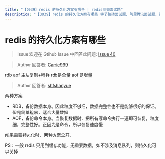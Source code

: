 ```yaml
---
title: "【Q039】redis 的持久化方案有哪些 | redis高频面试题"
description: "【Q039】redis 的持久化方案有哪些 字节跳动面试题、阿里腾讯面试题、美团小米面试题。"
---
```


# redis 的持久化方案有哪些

> Issue
> 欢迎在 Gtihub Issue 中回答此问题: [Issue 40](https://github.com/shfshanyue/Daily-Question/issues/40)

> Author
> 回答者: [Carrie999](https://github.com/Carrie999)

rdb aof 主从复制+哨兵
rdb是全量 aof 是增量

> Author
> 回答者: [shfshanyue](https://github.com/shfshanyue)

两种方案

- RDB，备份数据本身。因此粒度不够细，数据完整性也不是能够很好的保证。但是简单粗暴，适合大量数据
- AOF，备份命令本身。当恢复数据时，把所有写命令执行一遍即可恢复，粒度细，完整性好。正因为是命令，所以恢复速度慢

如果需要持久化时，两种方案全开。

PS：一般 redis 只用到缓存功能，无重要数据，如不涉及消息队列，则持久化可以关掉
